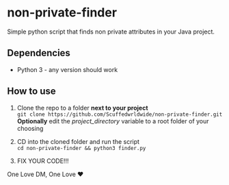 # non-private-finder
Simple python script that finds non private attributes in your Java project. 
## Dependencies
- Python 3 - any version should work
## How to use
1. Clone the repo to a folder **next to your project** <br>
  ```git clone https://github.com/Scuffedwrldwide/non-private-finder.git``` <br>
  **Optionally** edit the *project_directory* variable to a root folder of your choosing
  
2. CD into the cloned folder and run the script <br>
   ```cd non-private-finder && python3 finder.py``` <br>
   
3. FIX YOUR CODE!!!

One Love DM, One Love ❤️
